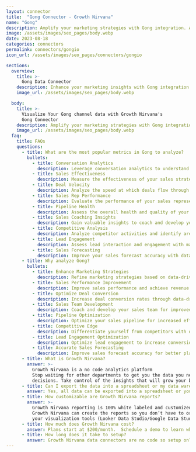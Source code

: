 ```yaml
---
layout: connector
title:  "Gong Connector - Growth Nirvana"
name: "Gong"
description: Amplify your marketing strategies with Gong integration. Analyze campaign data and gather insights to optimize marketing performance.
image: /assets/images/seo_pages/body.webp
date: 2023-08-18
categories: connectors
permalink: connectors/gongio
icon_url: /assets/images/seo_pages/connectors/gongio

sections:
  overview:
    title: >-
      Gong Data Connector
    description: Enhance your marketing insights with Gong integration. Unlock valuable data and gain actionable insights to shape marketing strategies and drive operational excellence.
    image_url: /assets/images/seo_pages/body.webp

  body:
    title: >-
      Visualize Your Gong channel data with Growth Nirvana's
      Gong Connector
    description: Amplify your marketing strategies with Gong integration. Analyze campaign data and gather insights to optimize marketing performance.
    image_url: /assets/images/seo_pages/body.webp
  faq:
    title: FAQs
    questions:
      - title: What are the most popular metrics in Gong to analyze?
        bullets:
          - title: Conversation Analytics
            description: Leverage conversation analytics to understand customer interactions and sentiment.
          - title: Sales Effectiveness
            description: Measure the effectiveness of your sales strategies and tactics.
          - title: Deal Velocity
            description: Analyze the speed at which deals flow through your pipeline.
          - title: Sales Rep Performance
            description: Evaluate the performance of your sales representatives and identify areas for improvement.
          - title: Pipeline Health
            description: Assess the overall health and quality of your sales pipeline.
          - title: Sales Coaching Insights
            description: Gain valuable insights to coach and develop your sales team.
          - title: Competitive Analysis
            description: Analyze competitor activities and identify areas for differentiation.
          - title: Lead Engagement
            description: Assess lead interaction and engagement with marketing materials.
          - title: Sales Forecasting
            description: Improve your sales forecast accuracy with data-driven insights.
      - title: Why analyze Gong?
        bullets:
          - title: Enhance Marketing Strategies
            description: Refine marketing strategies based on data-driven insights.
          - title: Sales Performance Improvement
            description: Improve sales performance and achieve revenue goals.
          - title: Optimize Deal Conversion
            description: Increase deal conversion rates through data-driven tactics.
          - title: Sales Team Development
            description: Coach and develop your sales team for improved results.
          - title: Pipeline Optimization
            description: Optimize your sales pipeline for increased efficiency and success.
          - title: Competitive Edge
            description: Differentiate yourself from competitors with deep market insights.
          - title: Lead Engagement Optimization
            description: Optimize lead engagement to increase conversion rates.
          - title: Accurate Sales Forecasting
            description: Improve sales forecast accuracy for better planning and decision-making.
      - title: What is Growth Nirvana?
        answer: >-
          Growth Nirvana is a no code analytics platform 
          Stop waiting for other departments to get you the data you need to make critical business 
          decisions. Take control of the insights that will grow your business.
      - title: Can I export the data into a spreadsheet or my data warehouse?
        answer: Yes, all data can be exported into a spreadsheet or your data warehouse (Google BigQuery, AWS, Snowflake, Azure, etc)
      - title: How customizable are Growth Nirvana reports?
        answer: >-
          Growth Nirvana reporting is 100% white labeled and customized to your specifications.
          Growth Nirvana can create the reports so you don’t have to or you can connect
          your visualization tools (Looker Data Studio/Google Data Studio, Tableau, PowerBI, etc) to Growth Nirvana.
      - title: How much does Growth Nirvana cost?
        answer: Plans start at $200/month.  Schedule a demo to learn what plan is best for you.
      - title: How long does it take to setup?
        answer: Growth Nirvana data connectors are no code so setup only requires a few clicks.
---
```

